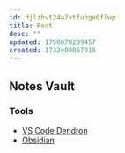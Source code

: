 ```yaml
---
id: djlzhvt24a7vtfubge0flwp
title: Root
desc: ""
updated: 1750870209457
created: 1732408067016
---
```


## Notes Vault

### Tools

- [VS Code Dendron](https://wiki.dendron.so/)
- [Obsidian](https://obsidian.md/)
